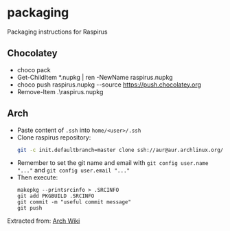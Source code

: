 # packaging
Packaging instructions for Raspirus

## Chocolatey
- choco pack 
- Get-ChildItem *.nupkg | ren -NewName raspirus.nupkg
- choco push raspirus.nupkg --source https://push.chocolatey.org
- Remove-Item .\raspirus.nupkg

## Arch
- Paste content of `.ssh` into `home/<user>/.ssh`
- Clone raspirus repository:
    ```sh
    git -c init.defaultbranch=master clone ssh://aur@aur.archlinux.org/raspirus.git
    ```
- Remember to set the git name and email with `git config user.name "..."` and `git config user.email "..."`
- Then execute:
    ```
    makepkg --printsrcinfo > .SRCINFO
    git add PKGBUILD .SRCINFO
    git commit -m "useful commit message"
    git push
    ```
Extracted from: [Arch Wiki](https://wiki.archlinux.org/title/AUR_submission_guidelines)
